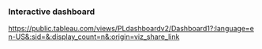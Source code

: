 ### Interactive dashboard

https://public.tableau.com/views/PLdashboardv2/Dashboard1?:language=en-US&:sid=&:display_count=n&:origin=viz_share_link
